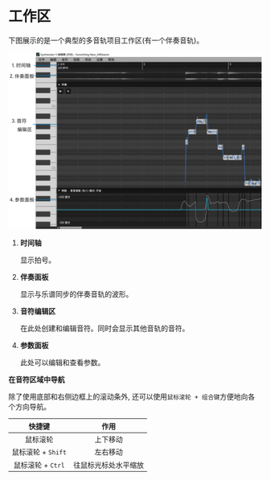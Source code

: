 # 工作区

下图展示的是一个典型的多音轨项目工作区(有一个伴奏音轨)。

![工作区](image/workspace-1.jpg)

1. **时间轴**

    显示拍号。

2. **伴奏面板**

    显示与乐谱同步的伴奏音轨的波形。

3. **音符编辑区**

    在此处创建和编辑音符。同时会显示其他音轨的音符。

4. **参数面板**

    此处可以编辑和查看参数。

**在音符区域中导航**

除了使用底部和右侧边框上的滚动条外, 还可以使用`鼠标滚轮 + 组合键`方便地向各个方向导航。


| 快捷键               |  作用        |
|  :--------:         |  :--------:    |
| 鼠标滚轮             |  上下移动    |
| 鼠标滚轮 + `Shift`   |  左右移动    |
| 鼠标滚轮 + `Ctrl`    |  往鼠标光标处水平缩放      |